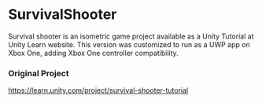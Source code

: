 # SurvivalShooter

Survival shooter is an isometric game project available as a Unity Tutorial at Unity Learn website. This version was customized to run as a UWP app on Xbox One, adding Xbox One controller compatibility.

### Original Project
https://learn.unity.com/project/survival-shooter-tutorial
